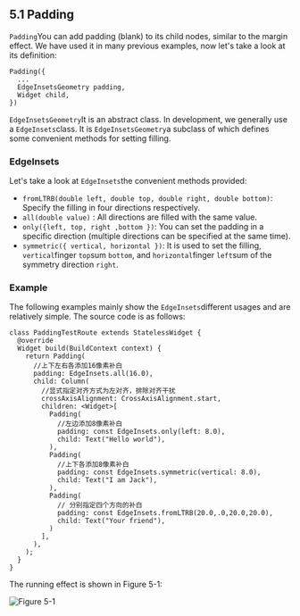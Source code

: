 ## 5.1 Padding

`Padding`You can add padding (blank) to its child nodes, similar to the margin effect. We have used it in many previous examples, now let's take a look at its definition:

```
Padding({
  ...
  EdgeInsetsGeometry padding,
  Widget child,
})

```

`EdgeInsetsGeometry`It is an abstract class. In development, we generally use a `EdgeInsets`class. It is `EdgeInsetsGeometry`a subclass of which defines some convenient methods for setting filling.

### EdgeInsets

Let's take a look at `EdgeInsets`the convenient methods provided:

-   `fromLTRB(double left, double top, double right, double bottom)`: Specify the filling in four directions respectively.
-   `all(double value)` : All directions are filled with the same value.
-   `only({left, top, right ,bottom })`: You can set the padding in a specific direction (multiple directions can be specified at the same time).
-   `symmetric({ vertical, horizontal })`: It is used to set the filling, `vertical`finger `top`sum `bottom`, and `horizontal`finger `left`sum of the symmetry direction `right`.

### Example

The following examples mainly show the `EdgeInsets`different usages and are relatively simple. The source code is as follows:

```
class PaddingTestRoute extends StatelessWidget {
  @override
  Widget build(BuildContext context) {
    return Padding(
      //上下左右各添加16像素补白
      padding: EdgeInsets.all(16.0),
      child: Column(
        //显式指定对齐方式为左对齐，排除对齐干扰
        crossAxisAlignment: CrossAxisAlignment.start,
        children: <Widget>[
          Padding(
            //左边添加8像素补白
            padding: const EdgeInsets.only(left: 8.0),
            child: Text("Hello world"),
          ),
          Padding(
            //上下各添加8像素补白
            padding: const EdgeInsets.symmetric(vertical: 8.0),
            child: Text("I am Jack"),
          ),
          Padding(
            // 分别指定四个方向的补白
            padding: const EdgeInsets.fromLTRB(20.0,.0,20.0,20.0),
            child: Text("Your friend"),
          )
        ],
      ),
    );
  }
}

```

The running effect is shown in Figure 5-1:

![Figure 5-1](https://pcdn.flutterchina.club/imgs/5-1.png)